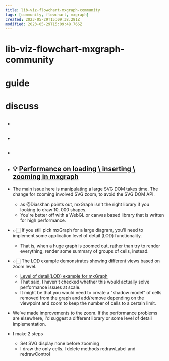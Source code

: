 ```yaml
---
title: lib-viz-flowchart-mxgraph-community
tags: [community, flowchart, mxgraph]
created: 2023-05-29T15:09:38.281Z
modified: 2023-05-29T15:09:48.766Z
---
```


# lib-viz-flowchart-mxgraph-community

# guide

# discuss
- ## 

- ## 

- ## 

- ## 💡 [Performance on loading \ inserting \ zooming in mxgraph](https://github.com/jgraph/mxgraph/issues/265)
- The main issue here is manipulating a large SVG DOM takes time. The change for zooming involved SVG zoom, to avoid the SVG DOM API.
  - as @Diaskhan points out, mxGraph isn't the right library if you looking to draw 10, 000 shapes.
  - You're better off with a WebGL or canvas based library that is written for high performance.
- 👉🏻 If you still pick mxGraph for a large diagram, you'll need to implement some application level of detail (LOD) functionality. 
  - That is, when a huge graph is zoomed out, rather than try to render everything, render some summary of groups of cells, instead.
- 👉🏻 The LOD example demonstrates showing different views based on zoom level. 
  - [Level of detail(LOD) example for mxGraph](https://jgraph.github.io/mxgraph/javascript/examples/lod.html)
  - That said, I haven't checked whether this would actually solve performance issues at scale.
  - It might be that you would need to create a "shadow model" of cells removed from the graph and add/remove depending on the viewpoint and zoom to keep the number of cells to a certain limit.
- We've made improvements to the zoom. If the performance problems are elsewhere, I'd suggest a different library or some level of detail implementation.

- I make 2 steps
  - Set SVG display none before zooming
  - I draw the only cells. I delete methods redrawLabel and redrawControl
